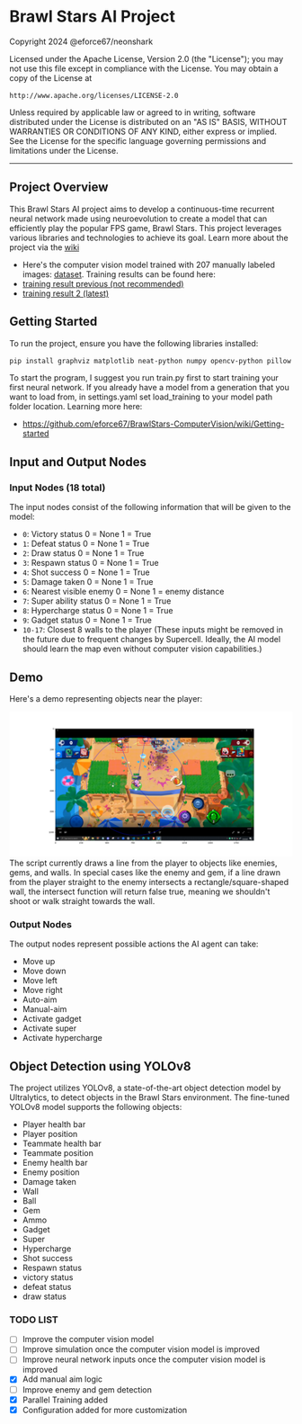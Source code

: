 **Brawl Stars AI Project**
==============================
Copyright 2024 @eforce67/neonshark

Licensed under the Apache License, Version 2.0 (the "License");
you may not use this file except in compliance with the License.
You may obtain a copy of the License at

    http://www.apache.org/licenses/LICENSE-2.0

Unless required by applicable law or agreed to in writing, software
distributed under the License is distributed on an "AS IS" BASIS,
WITHOUT WARRANTIES OR CONDITIONS OF ANY KIND, either express or implied.
See the License for the specific language governing permissions and
limitations under the License.
***

**Project Overview**
-------------------

This Brawl Stars AI project aims to develop a continuous-time recurrent neural network made using neuroevolution to create a model that can efficiently play the popular FPS game, Brawl Stars. This project leverages various libraries and technologies to achieve its goal. Learn more about the project via the [wiki](https://github.com/eforce67/BrawlStars-ComputerVision/wiki) 
- Here's the computer vision model trained with 207 manually labeled images: [dataset](https://universe.roboflow.com/neonsharp/bs-multi-object-detection). Training results can be found here:
- [training result previous (not recommended)](https://mega.nz/folder/uCYmBaxJ#5FBihJ77fwlSB0rIlB70qw)
- [training result 2 (latest)](https://mega.nz/folder/uGogBbZB#hWY8tXO0kOGGrGU5vGityw)

**Getting Started**
---------------

To run the project, ensure you have the following libraries installed:

```bash
pip install graphviz matplotlib neat-python numpy opencv-python pillow pywin32 pynput ultralytics pyyaml
```
To start the program, I suggest you run train.py first to start training your first neural network. If you already have a model from a generation that you want to load from, in settings.yaml set load_training to your model path folder location. Learning more here:
* https://github.com/eforce67/BrawlStars-ComputerVision/wiki/Getting-started

**Input and Output Nodes**
-------------------------

### Input Nodes (18 total)

The input nodes consist of the following information that will be given to the model:

* `0`: Victory status 0 = None 1 = True
* `1`: Defeat status 0 = None 1 = True
* `2`: Draw status 0 = None 1 = True
* `3`: Respawn status 0 = None 1 = True
* `4`: Shot success 0 = None 1 = True
* `5`: Damage taken 0 = None 1 = True
* `6`: Nearest visible enemy 0 = None 1 = enemy distance
* `7`: Super ability status 0 = None 1 = True
* `8`: Hypercharge status 0 = None 1 = True
* `9`: Gadget status 0 = None 1 = True
* `10-17`: Closest 8 walls to the player (These inputs might be removed in the future due to frequent changes by Supercell. Ideally, the AI model should learn the map even without computer vision capabilities.)

**Demo**
--------

Here's a demo representing objects near the player:

![Demo of Player range and enemy detection](https://github.com/eforce67/BrawlStars-ComputerVision/blob/main/Figure_1.png)
The script currently draws a line from the player to objects like enemies, gems, and walls. In special cases like the enemy and gem, if a line drawn from the player straight to the enemy intersects a rectangle/square-shaped wall, the intersect function will return false true, meaning we shouldn't shoot or walk straight towards the wall.
### Output Nodes

The output nodes represent possible actions the AI agent can take:

* Move up
* Move down
* Move left
* Move right
* Auto-aim
* Manual-aim
* Activate gadget
* Activate super
* Activate hypercharge

**Object Detection using YOLOv8**
--------------------------------

The project utilizes YOLOv8, a state-of-the-art object detection model by Ultralytics, to detect objects in the Brawl Stars environment. The fine-tuned YOLOv8 model supports the following objects:

* Player health bar
* Player position
* Teammate health bar
* Teammate position
* Enemy health bar
* Enemy position
* Damage taken
* Wall
* Ball
* Gem
* Ammo
* Gadget
* Super
* Hypercharge
* Shot success
* Respawn status
* victory status
* defeat status
* draw status

### TODO LIST
- [ ] Improve the computer vision model
- [ ] Improve simulation once the computer vision model is improved
- [ ] Improve neural network inputs once the computer vision model is improved
- [x] Add manual aim logic
- [ ] Improve enemy and gem detection 
- [x] Parallel Training added
- [x] Configuration added for more customization  
